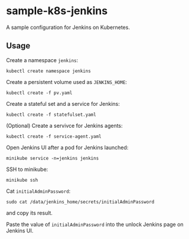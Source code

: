 # sample-k8s-jenkins

A sample configuration for Jenkins on Kubernetes.

## Usage

Create a namespace `jenkins`:

```
kubectl create namespace jenkins
```

Create a persistent volume used as `JENKINS_HOME`:

```
kubectl create -f pv.yaml
```

Create a stateful set and a service for Jenkins:

```
kubectl create -f statefulset.yaml
```

(Optional) Create a servivce for Jenkins agents:

```
kubectl create -f service-agent.yaml
```

Open Jenkins UI after a pod for Jenkins launched:

```
minikube service -n=jenkins jenkins
```

SSH to minikube:

```
minikube ssh
```

Cat `initialAdminPassword`:

```
sudo cat /data/jenkins_home/secrets/initialAdminPassword
```

and copy its result.

Paste the value of `initialAdminPassword` into the unlock Jenkins page on Jenkins UI.
